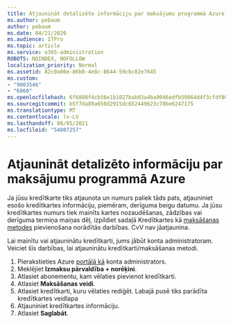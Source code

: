 ```yaml
---
title: Atjaunināt detalizēto informāciju par maksājumu programmā Azure
ms.author: pebaum
author: pebaum
ms.date: 04/21/2020
ms.audience: ITPro
ms.topic: article
ms.service: o365-administration
ROBOTS: NOINDEX, NOFOLLOW
localization_priority: Normal
ms.assetid: 82c0a06e-86b0-4e8c-8644-59cbc02e7645
ms.custom:
- "9003546"
- "6860"
ms.openlocfilehash: 6f6898f4cb56e1b1027bab03a4ba9046edfb59864d4f3cfdf8057a18d737f6e9
ms.sourcegitcommit: b5f7da89a650d2915dc652449623c78be6247175
ms.translationtype: MT
ms.contentlocale: lv-LV
ms.lasthandoff: 08/05/2021
ms.locfileid: "54007257"
---
```

# <a name="update-payment-details-in-azure"></a>Atjaunināt detalizēto informāciju par maksājumu programmā Azure

Ja jūsu kredītkarte tiks atjaunota un numurs paliek tāds pats, atjauniniet esošo kredītkartes informāciju, piemēram, derīguma beigu datumu. Ja jūsu kredītkartes numurs tiek mainīts kartes nozaudēšanas, zādzības vai derīguma termiņa maiņas dēļ, izpildiet sadaļā Kredītkartes kā [maksāšanas metodes](https://docs.microsoft.com/azure/cost-management-billing/manage/change-credit-card?WT.mc_id=Portal-Microsoft_Azure_Support#addcard) pievienošana norādītās darbības. CvV nav jāatjaunina.

Lai mainītu vai atjauninātu kredītkarti, jums jābūt konta administratoram. Veiciet šīs darbības, lai atjauninātu kredītkarti/maksāšanas metodi.

1. Pierakstieties Azure [portālā kā](https://portal.azure.com/) konta administrators.
2. Meklējiet **Izmaksu pārvaldība + norēķini**.
3. Atlasiet abonementu, kam vēlaties pievienot kredītkarti.
4. Atlasiet **Maksāšanas veidi**.
5. Atlasiet kredītkarti, kuru vēlaties rediģēt. Labajā pusē tiks parādīta kredītkartes veidlapa
6. Atjauniniet kredītkartes informāciju.
7. Atlasiet **Saglabāt**.
